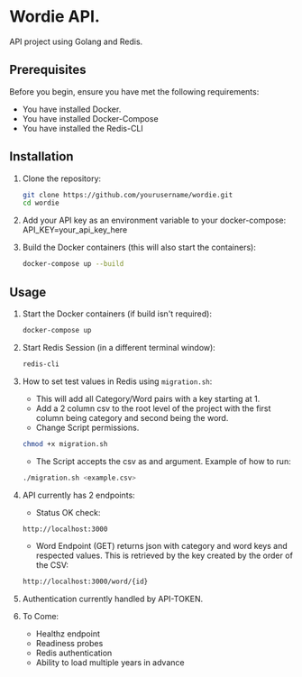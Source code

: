 # Wordie API.

API project using Golang and Redis.

## Prerequisites

Before you begin, ensure you have met the following requirements:

- You have installed Docker.
- You have installed Docker-Compose
- You have installed the Redis-CLI

## Installation

1. Clone the repository:

   ```sh
   git clone https://github.com/yourusername/wordie.git
   cd wordie
   ```

2. Add your API key as an environment variable to your docker-compose:
   API_KEY=your_api_key_here

3. Build the Docker containers (this will also start the containers):
   ```sh
   docker-compose up --build
   ```

## Usage

1. Start the Docker containers (if build isn't required):

   ```sh
   docker-compose up
   ```

2. Start Redis Session (in a different terminal window):

   ```sh
   redis-cli
   ```

3. How to set test values in Redis using `migration.sh`:

   - This will add all Category/Word pairs with a key starting at 1.
   - Add a 2 column csv to the root level of the project with the first column being category and second being the word.
   - Change Script permissions.

   ```sh
   chmod +x migration.sh
   ```

   - The Script accepts the csv as and argument. Example of how to run:

   ```sh
   ./migration.sh <example.csv>
   ```

4. API currently has 2 endpoints:

   - Status OK check:

   ```sh
   http://localhost:3000
   ```

   - Word Endpoint (GET) returns json with category and word keys and respected values. This is retrieved by the key created by the order of the CSV:

   ```sh
   http://localhost:3000/word/{id}
   ```

5. Authentication currently handled by API-TOKEN.

6. To Come:
   - Healthz endpoint
   - Readiness probes
   - Redis authentication
   - Ability to load multiple years in advance
